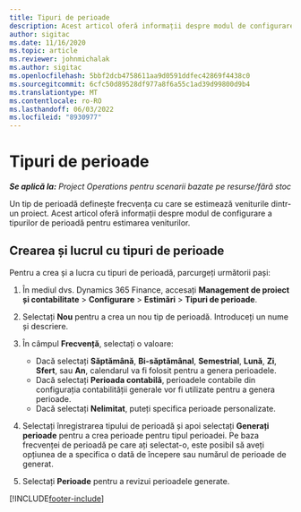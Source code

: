 ```yaml
---
title: Tipuri de perioade
description: Acest articol oferă informații despre modul de configurare a tipurilor de perioadă pentru estimarea veniturilor.
author: sigitac
ms.date: 11/16/2020
ms.topic: article
ms.reviewer: johnmichalak
ms.author: sigitac
ms.openlocfilehash: 5bbf2dcb4758611aa9d0591ddfec42869f4438c0
ms.sourcegitcommit: 6cfc50d89528df977a8f6a55c1ad39d99800d9b4
ms.translationtype: MT
ms.contentlocale: ro-RO
ms.lasthandoff: 06/03/2022
ms.locfileid: "8930977"
---
```

# <a name="period-types"></a>Tipuri de perioade

_**Se aplică la:** Project Operations pentru scenarii bazate pe resurse/fără stoc_

Un tip de perioadă definește frecvența cu care se estimează veniturile dintr-un proiect. Acest articol oferă informații despre modul de configurare a tipurilor de perioadă pentru estimarea veniturilor. 

## <a name="create-and-work-with-period-types"></a>Crearea și lucrul cu tipuri de perioade
Pentru a crea și a lucra cu tipuri de perioadă, parcurgeți următorii pași:

1. În mediul dvs. Dynamics 365 Finance, accesați **Management de proiect și contabilitate** > **Configurare** > **Estimări** > **Tipuri de perioade**.
2. Selectați **Nou** pentru a crea un nou tip de perioadă. Introduceți un nume și descriere.
3. În câmpul **Frecvență**, selectați o valoare:

    - Dacă selectați **Săptămână**, **Bi-săptămânal**, **Semestrial**, **Lună**, **Zi**, **Sfert**, sau **An**, calendarul va fi folosit pentru a genera perioadele. 
    - Dacă selectați **Perioada contabilă**, perioadele contabile din configurația contabilității generale vor fi utilizate pentru a genera perioade.
    - Dacă selectați **Nelimitat**, puteți specifica perioade personalizate.
4. Selectați înregistrarea tipului de perioadă și apoi selectați **Generați perioade** pentru a crea perioade pentru tipul perioadei. Pe baza frecvenței de perioadă pe care ați selectat-o, este posibil să aveți opțiunea de a specifica o dată de începere sau numărul de perioade de generat.
5. Selectați **Perioade** pentru a revizui perioadele generate.



[!INCLUDE[footer-include](../includes/footer-banner.md)]